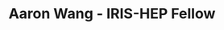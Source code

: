 ---
layout: fellow
pagetype: fellow
shortname: awang
permalink: /fellows/awang.html
fellow-name: Aaron Wang
title: Aaron Wang - IRIS-HEP Fellow
active: false
dates:
  start: 2021-01-04
  end: 2021-06-12
photo: /assets/images/team/fellows-2021/Aaron-Wang.jpg
institution: University of Washington, Seattle
e-mail: anrunw@uw.edu
project_title: Reproducible Open Benchmark Compatibility with Jupyter Notebook
project_goal: >
    The Reproducible Open Benchmarks for Data Analysis Platform (ROB) is a platform that allows for the evaluation of different data analysis algorithms in a controlled competition-style format. But, it currently does not support python notebooks as input. The goal of this project is to add support for jupyter notebooks to the ROB.
mentors:
  - Shih-Chieh Hsu (UW)
  - Heiko Mueller (NYU)
proposal: /assets/pdf/fellows-2021/Fellow-Aaron-Wang-Proposal.pdf
presentations:
  - title:  "Jupyter Notebook Compatibility with ROB (Reproducible Open Benchmarks for Data Analysis Platform"
    date: 2021-06-28
    url: https://indico.cern.ch/event/1041106/contributions/4373474/attachments/2272487/3859697/6_28%20IRIS-HEP.pdf
    meeting: IRIS-HEP Topical Meetings
    meetingurl: https://indico.cern.ch/event/1041106/
    recordingurl: https://www.youtube.com/watch?v=2BnMALmU5CQ
    focus-area: as
current_status: >
  <strong>December 2022</strong> - Graduate Research Assistant at Accelerated Materials Research Lab
github-username: anrunw
linkedin-profile: https://www.linkedin.com/in/aaron-wang-80aba3177/
---